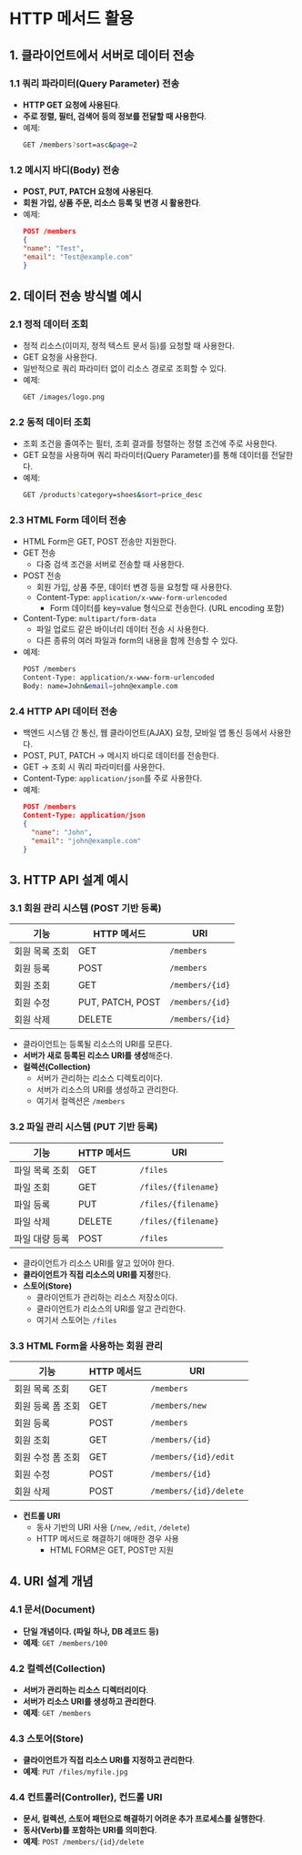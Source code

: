 # HTTP 메서드 활용

## 1. 클라이언트에서 서버로 데이터 전송

### 1.1 쿼리 파라미터(Query Parameter) 전송

- **HTTP GET 요청에 사용된다**.
- **주로 정렬, 필터, 검색어 등의 정보를 전달할 때 사용한다**.
- 예제:
  ```bash
  GET /members?sort=asc&page=2
  ```

### 1.2 메시지 바디(Body) 전송

- **POST, PUT, PATCH 요청에 사용된다**.
- **회원 가입, 상품 주문, 리소스 등록 및 변경 시 활용한다**.
- 예제:
  ```json
  POST /members
  {
  "name": "Test",
  "email": "Test@example.com"
  }
  ```

## 2. 데이터 전송 방식별 예시

### 2.1 정적 데이터 조회

- 정적 리소스(이미지, 정적 텍스트 문서 등)를 요청할 때 사용한다.
- GET 요청을 사용한다.
- 일반적으로 쿼리 파라미터 없이 리소스 경로로 조회할 수 있다.
- 예제:
  ```bash
  GET /images/logo.png
  ```

### 2.2 동적 데이터 조회

- 조회 조건을 줄여주는 필터, 조회 결과를 정렬하는 정렬 조건에 주로 사용한다.
- GET 요청을 사용하며 쿼리 파라미터(Query Parameter)를 통해 데이터를 전달한다.
- 예제:
  ```bash
  GET /products?category=shoes&sort=price_desc
  ```

### 2.3 HTML Form 데이터 전송

- HTML Form은 GET, POST 전송만 지원한다.
- GET 전송
  - 다중 검색 조건을 서버로 전송할 때 사용한다.
- POST 전송
  - 회원 가입, 상품 주문, 데이터 변경 등을 요청할 때 사용한다.
  - Content-Type: `application/x-www-form-urlencoded`
    - Form 데이터를 key=value 형식으로 전송한다. (URL encoding 포함)
- Content-Type: `multipart/form-data`
  - 파일 업로드 같은 바이너리 데이터 전송 시 사용한다.
  - 다른 종류의 여러 파일과 form의 내용을 함께 전송할 수 있다.
- 예제:
  ```bash
  POST /members
  Content-Type: application/x-www-form-urlencoded
  Body: name=John&email=john@example.com
  ```

### 2.4 HTTP API 데이터 전송

- 백엔드 시스템 간 통신, 웹 클라이언트(AJAX) 요청, 모바일 앱 통신 등에서 사용한다.
- POST, PUT, PATCH → 메시지 바디로 데이터를 전송한다.
- GET → 조회 시 쿼리 파라미터를 사용한다.
- Content-Type: `application/json`를 주로 사용한다.
- 예제:
  ```json
  POST /members
  Content-Type: application/json
  {
    "name": "John",
    "email": "john@example.com"
  }
  ```

## 3. HTTP API 설계 예시

### 3.1 회원 관리 시스템 (POST 기반 등록)

| 기능           | HTTP 메서드      | URI             |
| -------------- | ---------------- | --------------- |
| 회원 목록 조회 | GET              | `/members`      |
| 회원 등록      | POST             | `/members`      |
| 회원 조회      | GET              | `/members/{id}` |
| 회원 수정      | PUT, PATCH, POST | `/members/{id}` |
| 회원 삭제      | DELETE           | `/members/{id}` |

- 클라이언트는 등록될 리소스의 URI를 모른다.
- **서버가 새로 등록된 리소스 URI를 생성**해준다.
- **컬렉션(Collection)**
  - 서버가 관리하는 리소스 디렉토리이다.
  - 서버가 리소스의 URI를 생성하고 관리한다.
  - 여기서 컬렉션은 `/members`

### 3.2 파일 관리 시스템 (PUT 기반 등록)

| 기능           | HTTP 메서드 | URI                 |
| -------------- | ----------- | ------------------- |
| 파일 목록 조회 | GET         | `/files`            |
| 파일 조회      | GET         | `/files/{filename}` |
| 파일 등록      | PUT         | `/files/{filename}` |
| 파일 삭제      | DELETE      | `/files/{filename}` |
| 파일 대량 등록 | POST        | `/files`            |

- 클라이언트가 리소스 URI를 알고 있어야 한다.
- **클라이언트가 직접 리소스의 URI를 지정**한다.
- **스토어(Store)**
  - 클라이언트가 관리하는 리소스 저장소이다.
  - 클라이언트가 리소스의 URI를 알고 관리한다.
  - 여기서 스토어는 `/files`

### 3.3 HTML Form을 사용하는 회원 관리

| 기능              | HTTP 메서드 | URI                    |
| ----------------- | ----------- | ---------------------- |
| 회원 목록 조회    | GET         | `/members`             |
| 회원 등록 폼 조회 | GET         | `/members/new`         |
| 회원 등록         | POST        | `/members`             |
| 회원 조회         | GET         | `/members/{id}`        |
| 회원 수정 폼 조회 | GET         | `/members/{id}/edit`   |
| 회원 수정         | POST        | `/members/{id}`        |
| 회원 삭제         | POST        | `/members/{id}/delete` |

- **컨트롤 URI**
  - 동사 기반의 URI 사용 (`/new`, `/edit`, `/delete`)
  - HTTP 메서드로 해결하기 애매한 경우 사용
    - HTML FORM은 GET, POST만 지원

## 4. URI 설계 개념

### 4.1 문서(Document)

- **단일 개념이다. (파일 하나, DB 레코드 등)**
- **예제**: `GET /members/100`

### 4.2 컬렉션(Collection)

- **서버가 관리하는 리소스 디렉터리이다**.
- **서버가 리소스 URI를 생성하고 관리한다**.
- **예제**: `GET /members`

### 4.3 스토어(Store)

- **클라이언트가 직접 리소스 URI를 지정하고 관리한다**.
- **예제**: `PUT /files/myfile.jpg`

### 4.4 컨트롤러(Controller), 컨드롤 URI

- **문서, 컬렉션, 스토어 패턴으로 해결하기 어려운 추가 프로세스를 실행한다**.
- **동사(Verb)를 포함하는 URI를 의미한다**.
- **예제**: `POST /members/{id}/delete`
